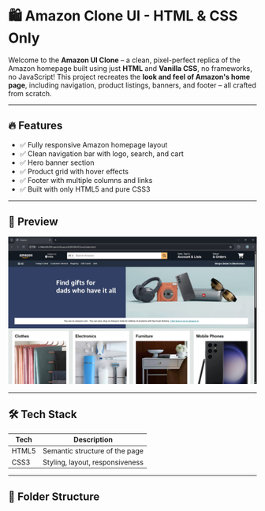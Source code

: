 # 🛍️ Amazon Clone UI - HTML & CSS Only

Welcome to the **Amazon UI Clone** – a clean, pixel-perfect replica of the Amazon homepage built using just **HTML** and **Vanilla CSS**, no frameworks, no JavaScript! This project recreates the **look and feel of Amazon's home page**, including navigation, product listings, banners, and footer – all crafted from scratch.

---

## 🔥 Features

- ✅ Fully responsive Amazon homepage layout  
- ✅ Clean navigation bar with logo, search, and cart  
- ✅ Hero banner section  
- ✅ Product grid with hover effects  
- ✅ Footer with multiple columns and links  
- ✅ Built with only HTML5 and pure CSS3

---

## 📸 Preview

![Amazon Clone Screenshot](./amazon.png)

---

## 🛠️ Tech Stack

| Tech     | Description                     |
|----------|---------------------------------|
| HTML5    | Semantic structure of the page  |
| CSS3     | Styling, layout, responsiveness |

---

## 📁 Folder Structure

